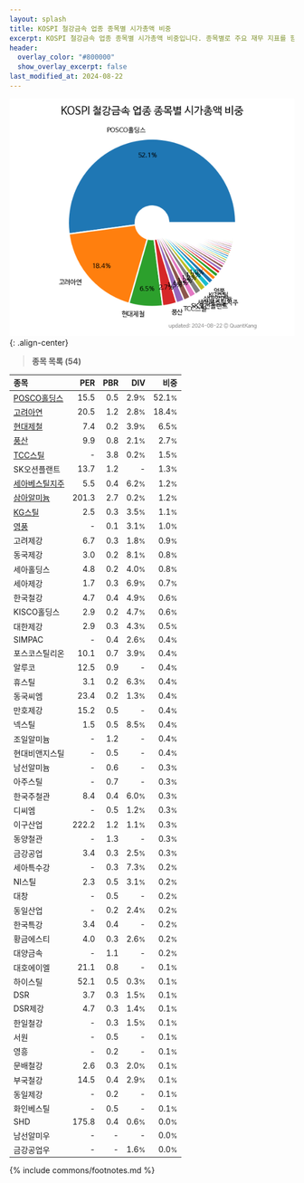 ```yaml
---
layout: splash
title: KOSPI 철강금속 업종 종목별 시가총액 비중
excerpt: KOSPI 철강금속 업종 종목별 시가총액 비중입니다. 종목별로 주요 재무 지표를 함께 표시합니다.
header:
  overlay_color: "#800000"
  show_overlay_excerpt: false
last_modified_at: 2024-08-22
---
```



![KOSPI 철강금속 업종 종목별 시가총액 비중](/stats/sector/images/kospi_업종_철강금속_종목.png){: .align-center}


> **종목 목록 (54)**<a id="list"></a>

| **종목** | **PER** | **PBR** | **DIV** | **비중** |
| :------- | ------: | ------: | ------: | -------: |
| [POSCO홀딩스](/005490/) | 15.5 | 0.5 | 2.9<small>%</small> | 52.1<small>%</small> |
| [고려아연](/010130/) | 20.5 | 1.2 | 2.8<small>%</small> | 18.4<small>%</small> |
| [현대제철](/004020/) | 7.4 | 0.2 | 3.9<small>%</small> | 6.5<small>%</small> |
| [풍산](/103140/) | 9.9 | 0.8 | 2.1<small>%</small> | 2.7<small>%</small> |
| [TCC스틸](/002710/) | - | 3.8 | 0.2<small>%</small> | 1.5<small>%</small> |
| SK오션플랜트 | 13.7 | 1.2 | - | 1.3<small>%</small> |
| [세아베스틸지주](/001430/) | 5.5 | 0.4 | 6.2<small>%</small> | 1.2<small>%</small> |
| [삼아알미늄](/006110/) | 201.3 | 2.7 | 0.2<small>%</small> | 1.2<small>%</small> |
| [KG스틸](/016380/) | 2.5 | 0.3 | 3.5<small>%</small> | 1.1<small>%</small> |
| [영풍](/000670/) | - | 0.1 | 3.1<small>%</small> | 1.0<small>%</small> |
| 고려제강 | 6.7 | 0.3 | 1.8<small>%</small> | 0.9<small>%</small> |
| 동국제강 | 3.0 | 0.2 | 8.1<small>%</small> | 0.8<small>%</small> |
| 세아홀딩스 | 4.8 | 0.2 | 4.0<small>%</small> | 0.8<small>%</small> |
| 세아제강 | 1.7 | 0.3 | 6.9<small>%</small> | 0.7<small>%</small> |
| 한국철강 | 4.7 | 0.4 | 4.9<small>%</small> | 0.6<small>%</small> |
| KISCO홀딩스 | 2.9 | 0.2 | 4.7<small>%</small> | 0.6<small>%</small> |
| 대한제강 | 2.9 | 0.3 | 4.3<small>%</small> | 0.5<small>%</small> |
| SIMPAC | - | 0.4 | 2.6<small>%</small> | 0.4<small>%</small> |
| 포스코스틸리온 | 10.1 | 0.7 | 3.9<small>%</small> | 0.4<small>%</small> |
| 알루코 | 12.5 | 0.9 | - | 0.4<small>%</small> |
| 휴스틸 | 3.1 | 0.2 | 6.3<small>%</small> | 0.4<small>%</small> |
| 동국씨엠 | 23.4 | 0.2 | 1.3<small>%</small> | 0.4<small>%</small> |
| 만호제강 | 15.2 | 0.5 | - | 0.4<small>%</small> |
| 넥스틸 | 1.5 | 0.5 | 8.5<small>%</small> | 0.4<small>%</small> |
| 조일알미늄 | - | 1.2 | - | 0.4<small>%</small> |
| 현대비앤지스틸 | - | 0.5 | - | 0.4<small>%</small> |
| 남선알미늄 | - | 0.6 | - | 0.3<small>%</small> |
| 아주스틸 | - | 0.7 | - | 0.3<small>%</small> |
| 한국주철관 | 8.4 | 0.4 | 6.0<small>%</small> | 0.3<small>%</small> |
| 디씨엠 | - | 0.5 | 1.2<small>%</small> | 0.3<small>%</small> |
| 이구산업 | 222.2 | 1.2 | 1.1<small>%</small> | 0.3<small>%</small> |
| 동양철관 | - | 1.3 | - | 0.3<small>%</small> |
| 금강공업 | 3.4 | 0.3 | 2.5<small>%</small> | 0.3<small>%</small> |
| 세아특수강 | - | 0.3 | 7.3<small>%</small> | 0.2<small>%</small> |
| NI스틸 | 2.3 | 0.5 | 3.1<small>%</small> | 0.2<small>%</small> |
| 대창 | - | 0.5 | - | 0.2<small>%</small> |
| 동일산업 | - | 0.2 | 2.4<small>%</small> | 0.2<small>%</small> |
| 한국특강 | 3.4 | 0.4 | - | 0.2<small>%</small> |
| 황금에스티 | 4.0 | 0.3 | 2.6<small>%</small> | 0.2<small>%</small> |
| 대양금속 | - | 1.1 | - | 0.2<small>%</small> |
| 대호에이엘 | 21.1 | 0.8 | - | 0.1<small>%</small> |
| 하이스틸 | 52.1 | 0.5 | 0.3<small>%</small> | 0.1<small>%</small> |
| DSR | 3.7 | 0.3 | 1.5<small>%</small> | 0.1<small>%</small> |
| DSR제강 | 4.7 | 0.3 | 1.4<small>%</small> | 0.1<small>%</small> |
| 한일철강 | - | 0.3 | 1.5<small>%</small> | 0.1<small>%</small> |
| 서원 | - | 0.5 | - | 0.1<small>%</small> |
| 영흥 | - | 0.2 | - | 0.1<small>%</small> |
| 문배철강 | 2.6 | 0.3 | 2.0<small>%</small> | 0.1<small>%</small> |
| 부국철강 | 14.5 | 0.4 | 2.9<small>%</small> | 0.1<small>%</small> |
| 동일제강 | - | 0.2 | - | 0.1<small>%</small> |
| 화인베스틸 | - | 0.5 | - | 0.1<small>%</small> |
| SHD | 175.8 | 0.4 | 0.6<small>%</small> | 0.0<small>%</small> |
| 남선알미우 | - | - | - | 0.0<small>%</small> |
| 금강공업우 | - | - | 1.6<small>%</small> | 0.0<small>%</small> |

{% include commons/footnotes.md %}
